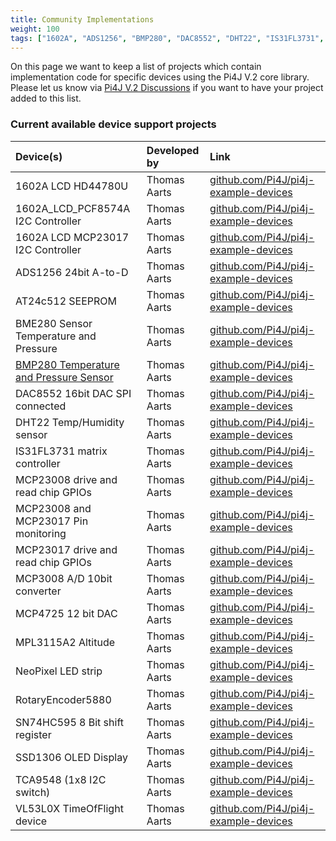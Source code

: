 ```yaml
---
title: Community Implementations
weight: 100
tags: ["1602A", "ADS1256", "BMP280", "DAC8552", "DHT22", "IS31FL3731", "MCP23008", "MCP23017", "MCP3008", "MCP4725", "SN74HC595", "TCA9548", "VL53L0X"]
---
```


On this page we want to keep a list of projects which contain implementation code for specific devices using the Pi4J 
V.2 core library. Please let us know via [Pi4J V.2 Discussions](https://github.com/Pi4J/pi4j-v2/discussions) if you want to have your project added 
to this list.

### Current available device support projects

| Device(s)                                                                          | Developed by          | Link              |
|:-----------------------------------------------------------------------------------| :---                  | :---              |
| 1602A LCD HD44780U                                                                 | Thomas Aarts          | [github.com/Pi4J/pi4j-example-devices](https://github.com/Pi4J/pi4j-example-devices) |
| 1602A_LCD_PCF8574A I2C Controller                                                  | Thomas Aarts          | [github.com/Pi4J/pi4j-example-devices](https://github.com/Pi4J/pi4j-example-devices) |
| 1602A LCD MCP23017 I2C Controller                                                  | Thomas Aarts          | [github.com/Pi4J/pi4j-example-devices](https://github.com/Pi4J/pi4j-example-devices) |
| ADS1256 24bit A-to-D                                                               | Thomas Aarts          | [github.com/Pi4J/pi4j-example-devices](https://github.com/Pi4J/pi4j-example-devices) |
| AT24c512 SEEPROM                                                                   | Thomas Aarts          | [github.com/Pi4J/pi4j-example-devices](https://github.com/Pi4J/pi4j-example-devices) |
| BME280 Sensor Temperature and Pressure                                             | Thomas Aarts          | [github.com/Pi4J/pi4j-example-devices](https://github.com/Pi4J/pi4j-example-devices) |
| [BMP280 Temperature and Pressure Sensor](examples/communityimplementation/bmp280/) | Thomas Aarts          | [github.com/Pi4J/pi4j-example-devices](https://github.com/Pi4J/pi4j-example-devices) |
| DAC8552 16bit DAC SPI connected                                                    | Thomas Aarts          | [github.com/Pi4J/pi4j-example-devices](https://github.com/Pi4J/pi4j-example-devices) |
| DHT22 Temp/Humidity sensor                                                         | Thomas Aarts          | [github.com/Pi4J/pi4j-example-devices](https://github.com/Pi4J/pi4j-example-devices) |
| IS31FL3731 matrix controller                                                       | Thomas Aarts          | [github.com/Pi4J/pi4j-example-devices](https://github.com/Pi4J/pi4j-example-devices) |
| MCP23008 drive and read chip GPIOs                                                 | Thomas Aarts          | [github.com/Pi4J/pi4j-example-devices](https://github.com/Pi4J/pi4j-example-devices) |
| MCP23008 and MCP23017 Pin monitoring                                               | Thomas Aarts          | [github.com/Pi4J/pi4j-example-devices](https://github.com/Pi4J/pi4j-example-devices) |
| MCP23017 drive and read chip GPIOs                                                 | Thomas Aarts          | [github.com/Pi4J/pi4j-example-devices](https://github.com/Pi4J/pi4j-example-devices) |
| MCP3008 A/D 10bit converter                                                        | Thomas Aarts          | [github.com/Pi4J/pi4j-example-devices](https://github.com/Pi4J/pi4j-example-devices) |
| MCP4725 12 bit DAC                                                                 | Thomas Aarts          | [github.com/Pi4J/pi4j-example-devices](https://github.com/Pi4J/pi4j-example-devices) |
| MPL3115A2 Altitude                                                                 | Thomas Aarts          | [github.com/Pi4J/pi4j-example-devices](https://github.com/Pi4J/pi4j-example-devices) |
| NeoPixel LED strip                                                                 | Thomas Aarts          | [github.com/Pi4J/pi4j-example-devices](https://github.com/Pi4J/pi4j-example-devices) |
| RotaryEncoder5880                                                                  | Thomas Aarts          | [github.com/Pi4J/pi4j-example-devices](https://github.com/Pi4J/pi4j-example-devices) |
| SN74HC595 8 Bit shift register                                                     | Thomas Aarts          | [github.com/Pi4J/pi4j-example-devices](https://github.com/Pi4J/pi4j-example-devices) |
| SSD1306 OLED Display                                                               | Thomas Aarts          | [github.com/Pi4J/pi4j-example-devices](https://github.com/Pi4J/pi4j-example-devices) |
| TCA9548 (1x8 I2C switch)                                                           | Thomas Aarts          | [github.com/Pi4J/pi4j-example-devices](https://github.com/Pi4J/pi4j-example-devices) |
| VL53L0X TimeOfFlight device                                                        | Thomas Aarts          | [github.com/Pi4J/pi4j-example-devices](https://github.com/Pi4J/pi4j-example-devices) |

